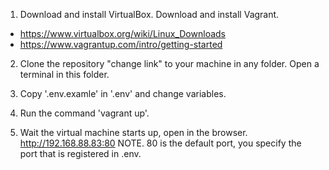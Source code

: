1. Download and install VirtualBox. Download and install Vagrant.
 - https://www.virtualbox.org/wiki/Linux_Downloads
 - https://www.vagrantup.com/intro/getting-started

2. Clone the repository "change link" to your machine in any folder. Open a terminal in this folder.

3. Copy '.env.examle' in '.env' and change variables.

4. Run the command 'vagrant up'. 

5. Wait the virtual machine starts up, open in the browser. http://192.168.88.83:80
NOTE. 80 is the default port, you specify the port that is registered in .env.

